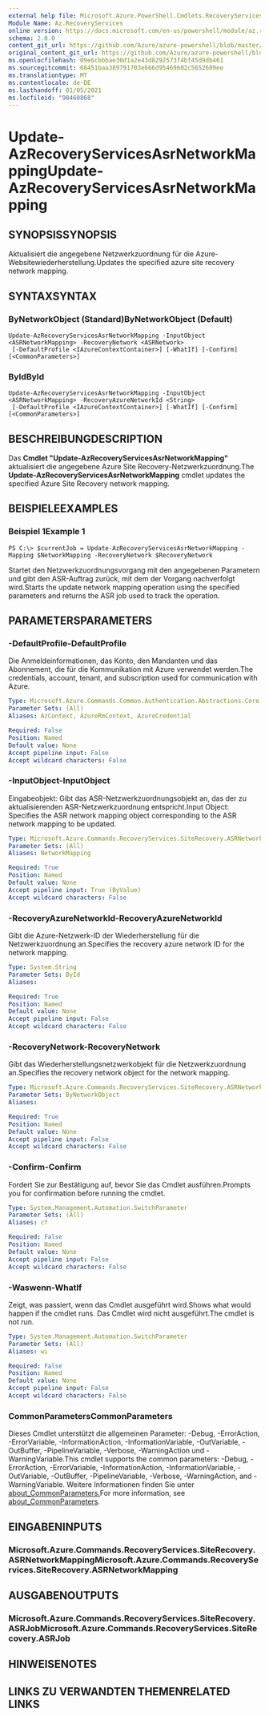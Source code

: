 ```yaml
---
external help file: Microsoft.Azure.PowerShell.Cmdlets.RecoveryServices.SiteRecovery.dll-Help.xml
Module Name: Az.RecoveryServices
online version: https://docs.microsoft.com/en-us/powershell/module/az.recoveryservices/update-azrecoveryservicesasrnetworkmapping
schema: 2.0.0
content_git_url: https://github.com/Azure/azure-powershell/blob/master/src/RecoveryServices/RecoveryServices/help/Update-AzRecoveryServicesAsrNetworkMapping.md
original_content_git_url: https://github.com/Azure/azure-powershell/blob/master/src/RecoveryServices/RecoveryServices/help/Update-AzRecoveryServicesAsrNetworkMapping.md
ms.openlocfilehash: 09e6cbbbae30d1a2e43d8292573f4bf45d9db461
ms.sourcegitcommit: 68451baa389791703e666d95469602c5652609ee
ms.translationtype: MT
ms.contentlocale: de-DE
ms.lasthandoff: 01/05/2021
ms.locfileid: "98460868"
---
```

# <span data-ttu-id="226b2-101">Update-AzRecoveryServicesAsrNetworkMapping</span><span class="sxs-lookup"><span data-stu-id="226b2-101">Update-AzRecoveryServicesAsrNetworkMapping</span></span>

## <span data-ttu-id="226b2-102">SYNOPSIS</span><span class="sxs-lookup"><span data-stu-id="226b2-102">SYNOPSIS</span></span>
<span data-ttu-id="226b2-103">Aktualisiert die angegebene Netzwerkzuordnung für die Azure-Websitewiederherstellung.</span><span class="sxs-lookup"><span data-stu-id="226b2-103">Updates the specified azure site recovery network mapping.</span></span>

## <span data-ttu-id="226b2-104">SYNTAX</span><span class="sxs-lookup"><span data-stu-id="226b2-104">SYNTAX</span></span>

### <span data-ttu-id="226b2-105">ByNetworkObject (Standard)</span><span class="sxs-lookup"><span data-stu-id="226b2-105">ByNetworkObject (Default)</span></span>
```
Update-AzRecoveryServicesAsrNetworkMapping -InputObject <ASRNetworkMapping> -RecoveryNetwork <ASRNetwork>
 [-DefaultProfile <IAzureContextContainer>] [-WhatIf] [-Confirm] [<CommonParameters>]
```

### <span data-ttu-id="226b2-106">ById</span><span class="sxs-lookup"><span data-stu-id="226b2-106">ById</span></span>
```
Update-AzRecoveryServicesAsrNetworkMapping -InputObject <ASRNetworkMapping> -RecoveryAzureNetworkId <String>
 [-DefaultProfile <IAzureContextContainer>] [-WhatIf] [-Confirm] [<CommonParameters>]
```

## <span data-ttu-id="226b2-107">BESCHREIBUNG</span><span class="sxs-lookup"><span data-stu-id="226b2-107">DESCRIPTION</span></span>
<span data-ttu-id="226b2-108">Das **Cmdlet "Update-AzRecoveryServicesAsrNetworkMapping"** aktualisiert die angegebene Azure Site Recovery-Netzwerkzuordnung.</span><span class="sxs-lookup"><span data-stu-id="226b2-108">The **Update-AzRecoveryServicesAsrNetworkMapping** cmdlet updates the specified Azure Site Recovery network mapping.</span></span>

## <span data-ttu-id="226b2-109">BEISPIELE</span><span class="sxs-lookup"><span data-stu-id="226b2-109">EXAMPLES</span></span>

### <span data-ttu-id="226b2-110">Beispiel 1</span><span class="sxs-lookup"><span data-stu-id="226b2-110">Example 1</span></span>
```
PS C:\> $currentJob = Update-AzRecoveryServicesAsrNetworkMapping -Mapping $NetworkMapping -RecoveryNetwork $RecoveryNetwork
```

<span data-ttu-id="226b2-111">Startet den Netzwerkzuordnungsvorgang mit den angegebenen Parametern und gibt den ASR-Auftrag zurück, mit dem der Vorgang nachverfolgt wird.</span><span class="sxs-lookup"><span data-stu-id="226b2-111">Starts the update network mapping operation using the specified parameters and returns the ASR job used to track the operation.</span></span>

## <span data-ttu-id="226b2-112">PARAMETERS</span><span class="sxs-lookup"><span data-stu-id="226b2-112">PARAMETERS</span></span>

### <span data-ttu-id="226b2-113">-DefaultProfile</span><span class="sxs-lookup"><span data-stu-id="226b2-113">-DefaultProfile</span></span>
<span data-ttu-id="226b2-114">Die Anmeldeinformationen, das Konto, den Mandanten und das Abonnement, die für die Kommunikation mit Azure verwendet werden.</span><span class="sxs-lookup"><span data-stu-id="226b2-114">The credentials, account, tenant, and subscription used for communication with Azure.</span></span>


```yaml
Type: Microsoft.Azure.Commands.Common.Authentication.Abstractions.Core.IAzureContextContainer
Parameter Sets: (All)
Aliases: AzContext, AzureRmContext, AzureCredential

Required: False
Position: Named
Default value: None
Accept pipeline input: False
Accept wildcard characters: False
```

### <span data-ttu-id="226b2-115">-InputObject</span><span class="sxs-lookup"><span data-stu-id="226b2-115">-InputObject</span></span>
<span data-ttu-id="226b2-116">Eingabeobjekt: Gibt das ASR-Netzwerkzuordnungsobjekt an, das der zu aktualisierenden ASR-Netzwerkzuordnung entspricht.</span><span class="sxs-lookup"><span data-stu-id="226b2-116">Input Object: Specifies the ASR network mapping object corresponding to the ASR network mapping to be updated.</span></span>

```yaml
Type: Microsoft.Azure.Commands.RecoveryServices.SiteRecovery.ASRNetworkMapping
Parameter Sets: (All)
Aliases: NetworkMapping

Required: True
Position: Named
Default value: None
Accept pipeline input: True (ByValue)
Accept wildcard characters: False
```

### <span data-ttu-id="226b2-117">-RecoveryAzureNetworkId</span><span class="sxs-lookup"><span data-stu-id="226b2-117">-RecoveryAzureNetworkId</span></span>
<span data-ttu-id="226b2-118">Gibt die Azure-Netzwerk-ID der Wiederherstellung für die Netzwerkzuordnung an.</span><span class="sxs-lookup"><span data-stu-id="226b2-118">Specifies the recovery azure network ID for the network mapping.</span></span>

```yaml
Type: System.String
Parameter Sets: ById
Aliases:

Required: True
Position: Named
Default value: None
Accept pipeline input: False
Accept wildcard characters: False
```

### <span data-ttu-id="226b2-119">-RecoveryNetwork</span><span class="sxs-lookup"><span data-stu-id="226b2-119">-RecoveryNetwork</span></span>
<span data-ttu-id="226b2-120">Gibt das Wiederherstellungsnetzwerkobjekt für die Netzwerkzuordnung an.</span><span class="sxs-lookup"><span data-stu-id="226b2-120">Specifies the recovery network object for the network mapping.</span></span>

```yaml
Type: Microsoft.Azure.Commands.RecoveryServices.SiteRecovery.ASRNetwork
Parameter Sets: ByNetworkObject
Aliases:

Required: True
Position: Named
Default value: None
Accept pipeline input: False
Accept wildcard characters: False
```

### <span data-ttu-id="226b2-121">-Confirm</span><span class="sxs-lookup"><span data-stu-id="226b2-121">-Confirm</span></span>
<span data-ttu-id="226b2-122">Fordert Sie zur Bestätigung auf, bevor Sie das Cmdlet ausführen.</span><span class="sxs-lookup"><span data-stu-id="226b2-122">Prompts you for confirmation before running the cmdlet.</span></span>

```yaml
Type: System.Management.Automation.SwitchParameter
Parameter Sets: (All)
Aliases: cf

Required: False
Position: Named
Default value: None
Accept pipeline input: False
Accept wildcard characters: False
```

### <span data-ttu-id="226b2-123">-Waswenn</span><span class="sxs-lookup"><span data-stu-id="226b2-123">-WhatIf</span></span>
<span data-ttu-id="226b2-124">Zeigt, was passiert, wenn das Cmdlet ausgeführt wird.</span><span class="sxs-lookup"><span data-stu-id="226b2-124">Shows what would happen if the cmdlet runs.</span></span> <span data-ttu-id="226b2-125">Das Cmdlet wird nicht ausgeführt.</span><span class="sxs-lookup"><span data-stu-id="226b2-125">The cmdlet is not run.</span></span>

```yaml
Type: System.Management.Automation.SwitchParameter
Parameter Sets: (All)
Aliases: wi

Required: False
Position: Named
Default value: None
Accept pipeline input: False
Accept wildcard characters: False
```

### <span data-ttu-id="226b2-126">CommonParameters</span><span class="sxs-lookup"><span data-stu-id="226b2-126">CommonParameters</span></span>
<span data-ttu-id="226b2-127">Dieses Cmdlet unterstützt die allgemeinen Parameter: -Debug, -ErrorAction, -ErrorVariable, -InformationAction, -InformationVariable, -OutVariable, -OutBuffer, -PipelineVariable, -Verbose, -WarningAction und -WarningVariable.</span><span class="sxs-lookup"><span data-stu-id="226b2-127">This cmdlet supports the common parameters: -Debug, -ErrorAction, -ErrorVariable, -InformationAction, -InformationVariable, -OutVariable, -OutBuffer, -PipelineVariable, -Verbose, -WarningAction, and -WarningVariable.</span></span> <span data-ttu-id="226b2-128">Weitere Informationen finden Sie unter [about_CommonParameters.](http://go.microsoft.com/fwlink/?LinkID=113216)</span><span class="sxs-lookup"><span data-stu-id="226b2-128">For more information, see [about_CommonParameters](http://go.microsoft.com/fwlink/?LinkID=113216).</span></span>

## <span data-ttu-id="226b2-129">EINGABEN</span><span class="sxs-lookup"><span data-stu-id="226b2-129">INPUTS</span></span>

### <span data-ttu-id="226b2-130">Microsoft.Azure.Commands.RecoveryServices.SiteRecovery.ASRNetworkMapping</span><span class="sxs-lookup"><span data-stu-id="226b2-130">Microsoft.Azure.Commands.RecoveryServices.SiteRecovery.ASRNetworkMapping</span></span>

## <span data-ttu-id="226b2-131">AUSGABEN</span><span class="sxs-lookup"><span data-stu-id="226b2-131">OUTPUTS</span></span>

### <span data-ttu-id="226b2-132">Microsoft.Azure.Commands.RecoveryServices.SiteRecovery.ASRJob</span><span class="sxs-lookup"><span data-stu-id="226b2-132">Microsoft.Azure.Commands.RecoveryServices.SiteRecovery.ASRJob</span></span>

## <span data-ttu-id="226b2-133">HINWEISE</span><span class="sxs-lookup"><span data-stu-id="226b2-133">NOTES</span></span>

## <span data-ttu-id="226b2-134">LINKS ZU VERWANDTEN THEMEN</span><span class="sxs-lookup"><span data-stu-id="226b2-134">RELATED LINKS</span></span>
